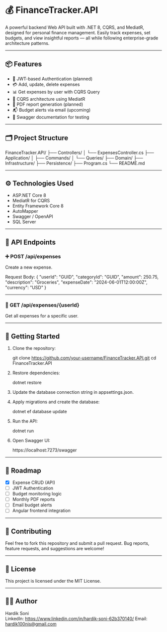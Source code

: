 # 💰 FinanceTracker.API

A powerful backend Web API built with .NET 8, CQRS, and MediatR, designed for personal finance management. Easily track expenses, set budgets, and view insightful reports — all while following enterprise-grade architecture patterns.

---

## 📦 Features

- 🔐 JWT-based Authentication (planned)
- 💳 Add, update, delete expenses
- 📊 Get expenses by user with CQRS Query
- 🧠 CQRS architecture using MediatR
- 🧾 PDF report generation (planned)
- 📬 Budget alerts via email (upcoming)
- 🔎 Swagger documentation for testing

---

## 🗂️ Project Structure

FinanceTracker.API/
├── Controllers/
│   └── ExpensesController.cs
├── Application/
│   ├── Commands/
│   └── Queries/
├── Domain/
├── Infrastructure/
├── Persistence/
├── Program.cs
└── README.md

---

## ⚙️ Technologies Used

- ASP.NET Core 8
- MediatR for CQRS
- Entity Framework Core 8
- AutoMapper
- Swagger / OpenAPI
- SQL Server

---

## 🧪 API Endpoints

### ➕ POST /api/expenses

Create a new expense.

Request Body:
{
  "userId": "GUID",
  "categoryId": "GUID",
  "amount": 250.75,
  "description": "Groceries",
  "expenseDate": "2024-06-01T12:00:00Z",
  "currency": "USD"
}

---

### 📄 GET /api/expenses/{userId}

Get all expenses for a specific user.

---

## 🚀 Getting Started

1. Clone the repository:

   git clone https://github.com/your-username/FinanceTracker.API.git
   cd FinanceTracker.API

2. Restore dependencies:

   dotnet restore

3. Update the database connection string in appsettings.json.

4. Apply migrations and create the database:

   dotnet ef database update

5. Run the API:

   dotnet run

6. Open Swagger UI:

   https://localhost:7273/swagger

---

## 📅 Roadmap

- [x] Expense CRUD (API)
- [ ] JWT Authentication
- [ ] Budget monitoring logic
- [ ] Monthly PDF reports
- [ ] Email budget alerts
- [ ] Angular frontend integration

---

## 🤝 Contributing

Feel free to fork this repository and submit a pull request. Bug reports, feature requests, and suggestions are welcome!

---

## 📄 License

This project is licensed under the MIT License.

---

## 👨‍💻 Author

Hardik Soni  
LinkedIn: https://www.linkedin.com/in/hardik-soni-62b370140/
Email: hardik100nis@gmail.com
